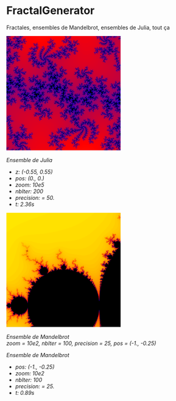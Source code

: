 # FractalGenerator
Fractales, ensembles de Mandelbrot, ensembles de Julia, tout ça

![Ensemble de Julia, low res](img/Julia-low.png)

<i>Ensemble de Julia
* z: (-0.55, 0.55)
* pos: (0., 0.)
* zoom: 10e5
* nbIter: 200
* precision: = 50.
* t: 2.36s
</i>

![Ensemble de Mandelbrot, low res](img/Mandelbrot-low.png)

<i>Ensemble de Mandelbrot<br>
zoom = 10e2, nbIter = 100, precision = 25, pos = (-1., -0.25)</i>

<i>Ensemble de Mandelbrot
* pos: (-1., -0.25)
* zoom: 10e2
* nbIter: 100
* precision: = 25.
* t: 0.89s
</i>
